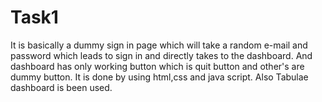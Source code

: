 # Task1
It is basically a dummy sign in page which will take a random e-mail and password which leads to sign in and directly takes to the dashboard. 
And dashboard has only working button which is quit button and other's are dummy button.
It is done by using html,css and java script. Also Tabulae dashboard is been used.
